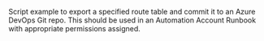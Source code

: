 Script example to export a specified route table and commit it to an Azure DevOps Git repo. This should be used in an Automation Account Runbook with appropriate permissions assigned.
